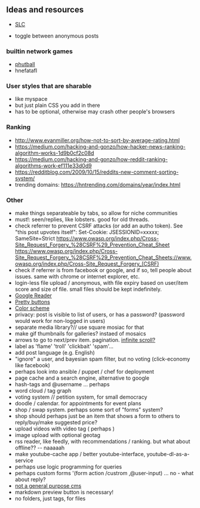 ## Ideas and resources

- [SLC](https://blog.asmartbear.com/slc.html)

- toggle between anonymous posts


### builtin network games

- [phutball](https://en.wikipedia.org/wiki/Phutball)
- hnefatafl

### User styles that are sharable

- like myspace
- but just plain CSS you add in there
- has to be optional, otherwise may crash other people's browsers

### Ranking
* http://www.evanmiller.org/how-not-to-sort-by-average-rating.html
* https://medium.com/hacking-and-gonzo/how-hacker-news-ranking-algorithm-works-1d9b0cf2c08d
* https://medium.com/hacking-and-gonzo/how-reddit-ranking-algorithms-work-ef111e33d0d9
* https://redditblog.com/2009/10/15/reddits-new-comment-sorting-system/
* trending domains: https://hntrending.com/domains/year/index.html

### Other
* make things separateable by tabs, so allow for niche communities
* must!: seen/replies, like lobsters. good for old threads.
* check referrer to prevent CSRF attacks (or add an autho token). See "this post upvotes itself":
Set-Cookie: JSESSIONID=xxxxx; SameSite=Strict
https://www.owasp.org/index.php/Cross-Site_Request_Forgery_%28CSRF%29_Prevention_Cheat_Sheet
https://www.owasp.org/index.php/Cross-Site_Request_Forgery_%28CSRF%29_Prevention_Cheat_Sheets://www.owasp.org/index.php/Cross-Site_Request_Forgery_(CSRF)
* check if referrer is from facebook or google, and if so, tell people about issues. same with chrome or internet explorer, etc.
* login-less file upload / anonymous, with file expiry based on user/item score and size of file. small files should be kept indefinitely.
* [Google Reader](http://googlereader.blogspot.com/2008/12/square-is-new-round.html)
* [Pretty buttons](https://picturepan2.github.io/spectre/elements/buttons.html)
* [Color scheme](https://refactoringui.com/previews/building-your-color-palette/)
* privacy: post is visible to list of users, or has a password? (password would work for non-logged in users)
* separate media library?// use square mosiac for that
* make gif thumbnails for galleries? instaed of mosaics
* arrows to go to next/prev item. pagination. [infinite scroll?](https://logrocket.com/blog/infinite-scroll/)
* label as 'flame' 'troll' 'clickbait' 'spam'...
* add post language (e.g. English)
* "ignore" a user, and bayesian spam filter, but no voting (click-economy like facebook)
* perhaps look into ansible / puppet / chef for deployment
* page cache and a search engine, alternative to google
* hash-tags and @username ... perhaps
* word cloud / tag graph
* voting system // petition system, for small democracy
* doodle / calendar. for appointments for event plans
* shop / swap system. perhaps some sort of "forms" system?
* shop should perhaps just be an item that shows a form to others to reply/buy/make suggested price?
* upload videos with video tag ( perhaps )
* image upload with optional geotag
* rss reader, like feedly, with recommendations / ranking. but what about offline?? -- naaaaah
* make youtube-cache app / better youtube-interface, youtube-dl-as-a-service
* perhaps use logic programming for queries
* perhaps custom forms '(form action /custrom ,@user-input) ... no - what about reply?
* [not a general purpose cms](http://hakunin.com/cms-trap)
* markdown preview button is necessary!
* no folders, just tags, for files
